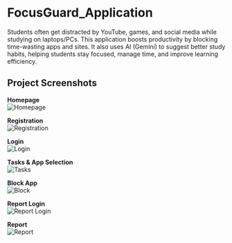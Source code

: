 # FocusGuard_Application
Students often get distracted by YouTube, games, and social media while studying on laptops/PCs. This application boosts productivity by blocking time-wasting apps and sites. It also uses AI (Gemini) to suggest better study habits, helping students stay focused, manage time, and improve learning efficiency.



## Project Screenshots  

**Homepage**  
![Homepage](https://github.com/AnudeepReddy2005/FocusGuard_Application/blob/main/FocusGuard/Project_Pics/home.jpg?raw=true)  

**Registration**  
![Registration](https://github.com/AnudeepReddy2005/FocusGuard_Application/blob/main/FocusGuard/Project_Pics/registration.jpg?raw=true)  

**Login**  
![Login](https://github.com/AnudeepReddy2005/FocusGuard_Application/blob/main/FocusGuard/Project_Pics/login.jpg?raw=true)  

**Tasks & App Selection**  
![Tasks](https://github.com/AnudeepReddy2005/FocusGuard_Application/blob/main/FocusGuard/Project_Pics/task_and_app_selection.jpg?raw=true)  

**Block App**  
![Block](https://github.com/AnudeepReddy2005/FocusGuard_Application/blob/main/FocusGuard/Project_Pics/block_app.jpg?raw=true)  

**Report Login**  
![Report Login](https://github.com/AnudeepReddy2005/FocusGuard_Application/blob/main/FocusGuard/Project_Pics/login1.jpg?raw=true)  

**Report**  
![Report](https://github.com/AnudeepReddy2005/FocusGuard_Application/blob/main/FocusGuard/Project_Pics/report.jpg?raw=true)  
